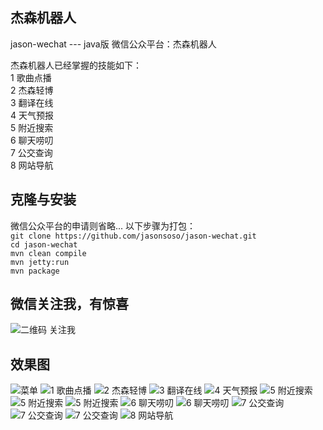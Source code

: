 ## 杰森机器人 ##
jason-wechat  --- java版 微信公众平台：杰森机器人   

杰森机器人已经掌握的技能如下：	 
1 歌曲点播	
2 杰森轻博	
3 翻译在线	
4 天气预报	
5 附近搜索	
6 聊天唠叨	
7 公交查询	
8 网站导航	


## 克隆与安装 ##
微信公众平台的申请则省略...  以下步骤为打包：  
`git clone https://github.com/jasonsoso/jason-wechat.git`   
`cd jason-wechat`   
`mvn clean compile`   
`mvn jetty:run`   
`mvn package`   


## 微信关注我，有惊喜 ##
![二维码 关注我](https://raw.githubusercontent.com/jasonsoso/jason-wechat/master/src/main/webapp/resources/wx/pic.jpeg)


## 效果图 ##
![菜单](https://raw.githubusercontent.com/jasonsoso/jason-wechat/master/src/main/webapp/resources/wx/0.0.PNG)
![1 歌曲点播](https://raw.githubusercontent.com/jasonsoso/jason-wechat/master/src/main/webapp/resources/wx/1.0.jpeg)
![2 杰森轻博](https://raw.githubusercontent.com/jasonsoso/jason-wechat/master/src/main/webapp/resources/wx/2.0.PNG)
![3 翻译在线](https://raw.githubusercontent.com/jasonsoso/jason-wechat/master/src/main/webapp/resources/wx/3.0.jpeg)
![4 天气预报](https://raw.githubusercontent.com/jasonsoso/jason-wechat/master/src/main/webapp/resources/wx/4.0.PNG)
![5 附近搜索](https://raw.githubusercontent.com/jasonsoso/jason-wechat/master/src/main/webapp/resources/wx/5.0.PNG)
![5 附近搜索](https://raw.githubusercontent.com/jasonsoso/jason-wechat/master/src/main/webapp/resources/wx/5.1.PNG)
![5 附近搜索](https://raw.githubusercontent.com/jasonsoso/jason-wechat/master/src/main/webapp/resources/wx/5.2.PNG)
![6 聊天唠叨](https://raw.githubusercontent.com/jasonsoso/jason-wechat/master/src/main/webapp/resources/wx/6.0.PNG)
![6 聊天唠叨](https://raw.githubusercontent.com/jasonsoso/jason-wechat/master/src/main/webapp/resources/wx/6.1.jpeg)
![7 公交查询](https://raw.githubusercontent.com/jasonsoso/jason-wechat/master/src/main/webapp/resources/wx/7.0.PNG)
![7 公交查询](https://raw.githubusercontent.com/jasonsoso/jason-wechat/master/src/main/webapp/resources/wx/7.1.PNG)
![7 公交查询](https://raw.githubusercontent.com/jasonsoso/jason-wechat/master/src/main/webapp/resources/wx/7.2.PNG)
![8 网站导航](https://raw.githubusercontent.com/jasonsoso/jason-wechat/master/src/main/webapp/resources/wx/8.0.PNG)



